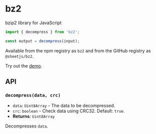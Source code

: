 # bz2

bzip2 library for JavaScript

```js
import { decompress } from 'bz2';

const output = decompress(input);
```

Available from the npm registry as `bz2`
and from the GitHub registry as `@sheetjs/bz2`.

Try out the [demo](https://http://sheetjs.com/bz2/demo).

## API

### `decompress(data, crc)`
* `data`: `Uint8Array` - The data to be decompressed.
* `crc`: `boolean` - Check data using CRC32. Default: `true`.
* **Returns**: `Uint8Array`

Decompresses `data`.
